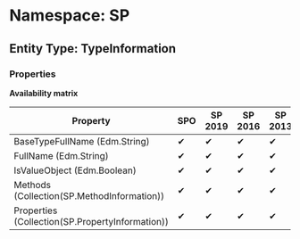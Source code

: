 # Namespace: SP

## Entity Type: TypeInformation

### Properties

**Availability matrix**

Property | SPO | SP 2019 | SP 2016 | SP 2013
----------|-----|---------|---------|--------
BaseTypeFullName (Edm.String) | ✔ | ✔ | ✔ | ✔
FullName (Edm.String) | ✔ | ✔ | ✔ | ✔
IsValueObject (Edm.Boolean) | ✔ | ✔ | ✔ | ✔
Methods (Collection(SP.MethodInformation)) | ✔ | ✔ | ✔ | ✔
Properties (Collection(SP.PropertyInformation)) | ✔ | ✔ | ✔ | ✔


